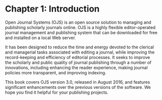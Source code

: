 # Chapter 1: Introduction

Open Journal Systems (OJS) is an open source solution to managing and publishing scholarly journals online. OJS is a highly flexible editor-operated journal management and publishing system that can be downloaded for free and installed on a local Web server. 

It has been designed to reduce the time and energy devoted to the clerical and managerial tasks associated with editing a journal, while improving the record-keeping and efficiency of editorial processes. It seeks to improve the scholarly and public quality of journal publishing through a number of innovations, including enhancing the reader experience, making journal policies more transparent, and improving indexing.

This book covers OJS version 3.0, released in August 2016, and features significant enhancements over the previous versions of the software. We hope you find it helpful for your publishing projects.